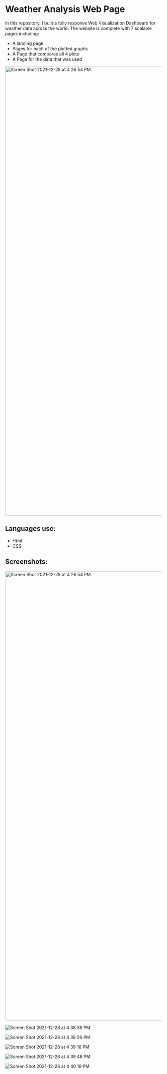 # Weather Analysis Web Page

In this repository, I built a fully responve Web Visualization Dashboard for weather data across the world. The website is complete with 7 scalable pages including:

- A landing page
- Pages for each of the plotted graphs
- A Page that compares all 4 plots
- A Page for the data that was used

<img width="1440" alt="Screen Shot 2021-12-28 at 4 26 54 PM" src="https://user-images.githubusercontent.com/77027814/147608280-130ff40b-b032-47e7-ae8a-9c76d10cfe37.png">

## Languages use:
 - Html
 - CSS

## Screenshots:

<img width="1440" alt="Screen Shot 2021-12-28 at 4 26 54 PM" src="https://user-images.githubusercontent.com/77027814/147609127-452815d0-2586-432a-b41c-e88b4f671d98.png">

![Screen Shot 2021-12-28 at 4 38 36 PM](https://user-images.githubusercontent.com/77027814/147609136-7b16e17b-5479-4aa8-8176-7b512e4ab1f7.png)

![Screen Shot 2021-12-28 at 4 38 56 PM](https://user-images.githubusercontent.com/77027814/147609142-4997c109-bf1b-43b8-b7fb-337664fe4c8b.png)

![Screen Shot 2021-12-28 at 4 39 16 PM](https://user-images.githubusercontent.com/77027814/147609147-337f7f44-9e25-44b5-9b09-c2ece025a4f5.png)

![Screen Shot 2021-12-28 at 4 39 48 PM](https://user-images.githubusercontent.com/77027814/147609154-f9444293-86b1-488c-95c4-2af1ac645c10.png)

![Screen Shot 2021-12-28 at 4 40 19 PM](https://user-images.githubusercontent.com/77027814/147609160-f3abcc36-6827-4ae8-96ae-0ccdab7dd58e.png)
